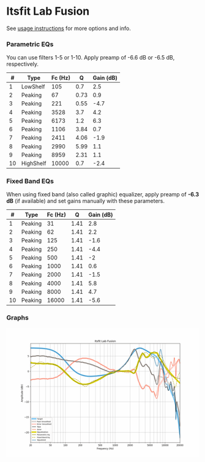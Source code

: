# Itsfit Lab Fusion
See [usage instructions](https://github.com/jaakkopasanen/AutoEq#usage) for more options and info.

### Parametric EQs
You can use filters 1-5 or 1-10. Apply preamp of -6.6 dB or -6.5 dB, respectively.

|   # | Type      |   Fc (Hz) |    Q |   Gain (dB) |
|-----|-----------|-----------|------|-------------|
|   1 | LowShelf  |       105 | 0.7  |         2.5 |
|   2 | Peaking   |        67 | 0.73 |         0.9 |
|   3 | Peaking   |       221 | 0.55 |        -4.7 |
|   4 | Peaking   |      3528 | 3.7  |         4.2 |
|   5 | Peaking   |      6173 | 1.2  |         6.3 |
|   6 | Peaking   |      1106 | 3.84 |         0.7 |
|   7 | Peaking   |      2411 | 4.06 |        -1.9 |
|   8 | Peaking   |      2990 | 5.99 |         1.1 |
|   9 | Peaking   |      8959 | 2.31 |         1.1 |
|  10 | HighShelf |     10000 | 0.7  |        -2.4 |

### Fixed Band EQs
When using fixed band (also called graphic) equalizer, apply preamp of **-6.3 dB** (if available) and set gains manually with these parameters.

|   # | Type    |   Fc (Hz) |    Q |   Gain (dB) |
|-----|---------|-----------|------|-------------|
|   1 | Peaking |        31 | 1.41 |         2.8 |
|   2 | Peaking |        62 | 1.41 |         2.2 |
|   3 | Peaking |       125 | 1.41 |        -1.6 |
|   4 | Peaking |       250 | 1.41 |        -4.4 |
|   5 | Peaking |       500 | 1.41 |        -2   |
|   6 | Peaking |      1000 | 1.41 |         0.6 |
|   7 | Peaking |      2000 | 1.41 |        -1.5 |
|   8 | Peaking |      4000 | 1.41 |         5.8 |
|   9 | Peaking |      8000 | 1.41 |         4.7 |
|  10 | Peaking |     16000 | 1.41 |        -5.6 |

### Graphs
![](./Itsfit%20Lab%20Fusion.png)
